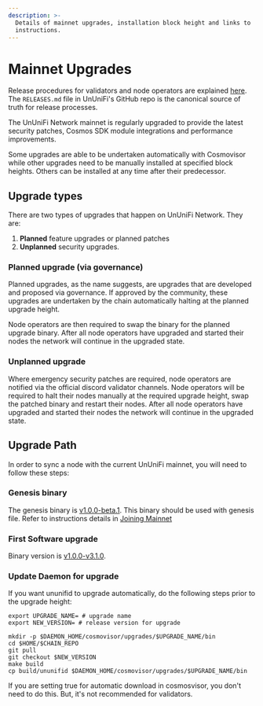```yaml
---
description: >-
  Details of mainnet upgrades, installation block height and links to
  instructions.
---
```


# Mainnet Upgrades

Release procedures for validators and node operators are explained [here](https://github.com/UnUniFI/chain/blob/main/RELEASES.md). The `RELEASES.md` file in UnUniFi's GitHub repo is the canonical source of truth for release processes.

The UnUniFi Network mainnet is regularly upgraded to provide the latest security patches, Cosmos SDK module integrations and performance improvements.

Some upgrades are able to be undertaken automatically with Cosmovisor while other upgrades need to be manually installed at specified block heights. Others can be installed at any time after their predecessor.

## Upgrade types

There are two types of upgrades that happen on UnUniFi Network. They are:

1. **Planned** feature upgrades or planned patches
2. **Unplanned** security upgrades.

### Planned upgrade (via governance)

Planned upgrades, as the name suggests, are upgrades that are developed and proposed via governance. If approved by the community, these upgrades are undertaken by the chain automatically halting at the planned upgrade height.

Node operators are then required to swap the binary for the planned upgrade binary. After all node operators have upgraded and started their nodes the network will continue in the upgraded state.

### Unplanned upgrade

Where emergency security patches are required, node operators are notified via the official discord validator channels. Node operators will be required to halt their nodes manually at the required upgrade height, swap the patched binary and restart their nodes. After all node operators have upgraded and started their nodes the network will continue in the upgraded state.

## Upgrade Path

In order to sync a node with the current UnUniFi mainnet, you will need to follow these steps:

### Genesis binary

The genesis binary is [v1.0.0-beta.1](https://github.com/UnUniFi/chain/releases/tag/v1.0.0-beta.1). This binary should be used with genesis file. Refer to instructions details in [Joining Mainnet](https://github.com/UnUniFi/gitbook/blob/main/node/validate-mainnet.md)

### First Software upgrade

Binary version is [v1.0.0-v3.1.0](https://github.com/UnUniFi/chain/releases/tag/v1.0.0-v3.1.0).

### Update Daemon for upgrade

If you want ununifid to upgrade automatically, do the following steps prior to the upgrade height:

```shell
export UPGRADE_NAME= # upgrade name
export NEW_VERSION= # release version for upgrade

mkdir -p $DAEMON_HOME/cosmovisor/upgrades/$UPGRADE_NAME/bin
cd $HOME/$CHAIN_REPO
git pull
git checkout $NEW_VERSION
make build
cp build/ununifid $DAEMON_HOME/cosmovisor/upgrades/$UPGRADE_NAME/bin
```

If you are setting true for automatic download in cosmosvisor, you don't need to do this. But, it's not recommended for validators.
